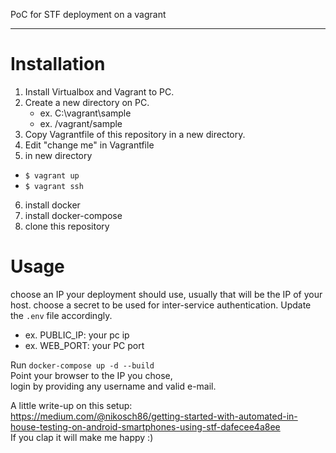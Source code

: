 PoC for STF deployment on a vagrant

---

# Installation

1. Install Virtualbox and Vagrant to PC.
2. Create a new directory on PC.
    * ex. C:\vagrant\sample
    * ex. /vagrant/sample
3. Copy Vagrantfile of this repository in a new directory.
4. Edit "change me" in Vagrantfile
5. in new directory
  * `$ vagrant up`
  * `$ vagrant ssh`
6. install docker
7. install docker-compose
8. clone this repository

# Usage

choose an IP your deployment should use, usually that will be the IP of your host.
choose a secret to be used for inter-service authentication.
Update the `.env` file accordingly.

* ex. PUBLIC_IP: your pc ip
* ex. WEB_PORT: your PC port


Run `docker-compose up -d --build`  
Point your browser to the IP you chose,  
login by providing any username and valid e-mail.


A little write-up on this setup:  
https://medium.com/@nikosch86/getting-started-with-automated-in-house-testing-on-android-smartphones-using-stf-dafecee4a8ee  
If you clap it will make me happy :)
